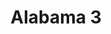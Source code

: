---
title: "Alabama 3"
summary: "Alabama 3 are a British band mixing rock, electronic, blues, country, gospel, and spoken word styles, founded in Brixton, London in 1995. In the American deep south during the 1930s, two black men were hung for allegedly raping a white woman. Their case becomes a symbol for miscarriages of justice and they went down in history as the Alabama 2. Over half a century later in South London, the son of a Welsh Mormon preacher meets the offspring of a Glaswegian trades unionist at an underground acid house party and they embark upon the mischievous miscegenation of Hank Williams, gospel and acid house. Expanding in the mid '90s into a Brixton based collective, they called themselves Alabama 3 and continue to be one of the most joyous, righteous, provocative and inspirationally delinquent bands Britain has ever spawned. US releases use the name A3 following legal action on behalf of ."
image: "alabama-3.jpg"
apple_music_artist_url: "https://music.apple.com/gb/artist/alabama-3/17579270"
---
